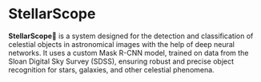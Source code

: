 # StellarScope
**StellarScope**🌠 is a system designed for the detection and classification of celestial objects in astronomical images with the help of deep neural networks. It uses a custom Mask R-CNN model, trained on data from the Sloan Digital Sky Survey (SDSS), ensuring robust and precise object recognition for stars, galaxies, and other celestial phenomena.
